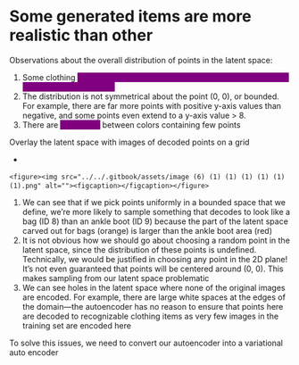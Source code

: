 # Some generated items are more realistic than other

Observations about the overall distribution of points in the latent space:

1. Some clothing <mark style="color:purple;background-color:purple;">**items are represented over a very small area and others over a much larger area.**</mark>
2. The distribution is not symmetrical about the point (0, 0), or bounded. For example, there are far more points with positive y-axis values than negative, and some points even extend to a y-axis value > 8.
3. There are <mark style="color:purple;background-color:purple;">**large gaps**</mark> between colors containing few points

Overlay the latent space with images of decoded points on a grid

*

    <figure><img src="../../.gitbook/assets/image (6) (1) (1) (1) (1) (1) (1).png" alt=""><figcaption></figcaption></figure>

1. We can see that if we pick points uniformly in a bounded space that we define, we’re more likely to sample something that decodes to look like a bag (ID 8) than an ankle boot (ID 9) because the part of the latent space carved out for bags (orange) is larger than the ankle boot area (red)
2. It is not obvious how we should go about choosing a random point in the latent space, since the distribution of these points is undefined. Technically, we would be justified in choosing any point in the 2D plane! It’s not even guaranteed that points will be centered around (0, 0). This makes sampling from our latent space problematic
3. We can see holes in the latent space where none of the original images are encoded. For example, there are large white spaces at the edges of the domain—the autoencoder has no reason to ensure that points here are decoded to recognizable clothing items as very few images in the training set are encoded here

To solve this issues, we need to convert our autoencoder into a variational auto encoder
